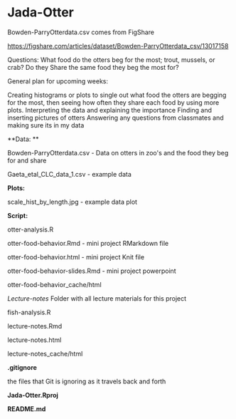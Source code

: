 # Jada-Otter


Bowden-ParryOtterdata.csv comes from FigShare

https://figshare.com/articles/dataset/Bowden-ParryOtterdata_csv/13017158

Questions:
What food do the otters beg for the most; trout, mussels, or crab?
Do they Share the same food they beg the most for?

General plan for upcoming weeks: 

Creating histograms or plots to single out what food the otters are begging for the most, then seeing how often they share each food by using more plots. 
Interpreting the data and explaining the importance 
Finding and inserting pictures of otters 
Answering any questions from classmates and making sure its in my data


**Data: **

  Bowden-ParryOtterdata.csv - Data on otters in zoo's and the food they beg for and share
  
  Gaeta_etal_CLC_data_1.csv - example data

**Plots:**

  scale_hist_by_length.jpg - example data plot 

**Script:**
  
  otter-analysis.R
  
  otter-food-behavior.Rmd - mini project RMarkdown file
  
  otter-food-behavior.html - mini project Knit file
  
  otter-food-behavior-slides.Rmd - mini project powerpoint
  
  otter-food-behavior_cache/html
  
  
  _Lecture-notes_ Folder with all lecture materials for this project
  
  fish-analysis.R
  
  lecture-notes.Rmd
  
  lecture-notes.html
  
  lecture-notes_cache/html
  
  

**.gitignore**

the files that Git is ignoring as it travels back and forth

**Jada-Otter.Rproj**


**README.md**
